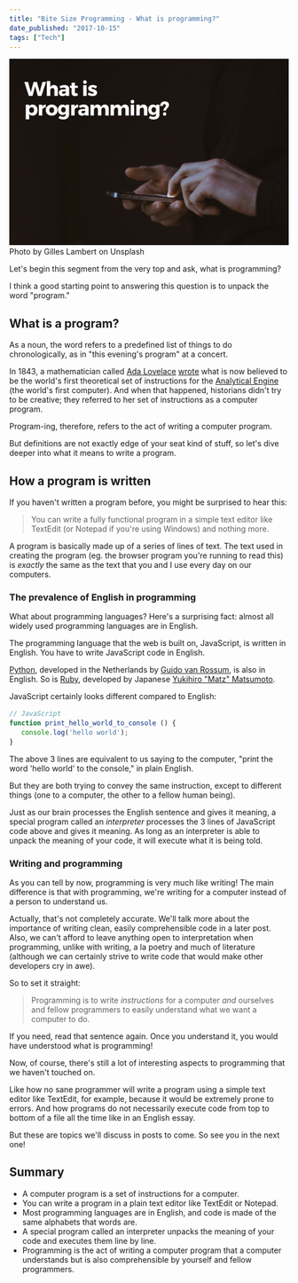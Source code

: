 ```yaml
---
title: "Bite Size Programming - What is programming?"
date_published: "2017-10-15"
tags: ["Tech"]
---
```


![what is programming banner nickang blog](images/what-is-programming-banner-nickang-blog.png) Photo by Gilles Lambert on Unsplash

Let's begin this segment from the very top and ask, what is programming?

I think a good starting point to answering this question is to unpack the word "program."

## What is a program?

As a noun, the word refers to a predefined list of things to do chronologically, as in "this evening's program" at a concert.

In 1843, a mathematician called [Ada Lovelace](https://en.wikipedia.org/wiki/Ada_Lovelace#First_computer_program) [wrote](http://www.fourmilab.ch/babbage/sketch.html) what is now believed to be the world's first theoretical set of instructions for the [Analytical Engine](https://www.britannica.com/technology/Analytical-Engine) (the world's first computer). And when that happened, historians didn't try to be creative; they referred to her set of instructions as a computer program.

Program-ing, therefore, refers to the act of writing a computer program.

But definitions are not exactly edge of your seat kind of stuff, so let's dive deeper into what it means to write a program.

## How a program is written

If you haven't written a program before, you might be surprised to hear this:

> You can write a fully functional program in a simple text editor like TextEdit (or Notepad if you're using Windows) and nothing more.

A program is basically made up of a series of lines of text. The text used in creating the program (eg. the browser program you're running to read this) is _exactly_ the same as the text that you and I use every day on our computers.

### The prevalence of English in programming

What about programming languages? Here's a surprising fact: almost all widely used programming languages are in English.

The programming language that the web is built on, JavaScript, is written in English. You have to write JavaScript code in English.

[Python](https://www.python.org/about/), developed in the Netherlands by [Guido van Rossum](https://en.wikipedia.org/wiki/Guido_van_Rossum), is also in English. So is [Ruby](https://www.ruby-lang.org/en/about/), developed by Japanese [Yukihiro "Matz" Matsumoto](https://en.wikipedia.org/wiki/Yukihiro_Matsumoto).

JavaScript certainly looks different compared to English:

```js
// JavaScript
function print_hello_world_to_console () {
   console.log('hello world');
}
```

The above 3 lines are equivalent to us saying to the computer, "print the word 'hello world' to the console," in plain English.

But they are both trying to convey the same instruction, except to different things (one to a computer, the other to a fellow human being).

Just as our brain processes the English sentence and gives it meaning, a special program called an _interpreter_ processes the 3 lines of JavaScript code above and gives it meaning. As long as an interpreter is able to unpack the meaning of your code, it will execute what it is being told.

### Writing and programming

As you can tell by now, programming is very much like writing! The main difference is that with programming, we're writing for a computer instead of a person to understand us.

Actually, that's not completely accurate. We'll talk more about the importance of writing clean, easily comprehensible code in a later post. Also, we can't afford to leave anything open to interpretation when programming, unlike with writing, a la poetry and much of literature (although we can certainly strive to write code that would make other developers cry in awe).

So to set it straight:

> Programming is to write _instructions_ for a computer _and_ ourselves and fellow programmers to easily understand what we want a computer to do.

If you need, read that sentence again. Once you understand it, you would have understood what is programming!

Now, of course, there's still a lot of interesting aspects to programming that we haven't touched on.

Like how no sane programmer will write a program using a simple text editor like TextEdit, for example, because it would be extremely prone to errors. And how programs do not necessarily execute code from top to bottom of a file all the time like in an English essay.

But these are topics we'll discuss in posts to come. So see you in the next one!

## Summary

- A computer program is a set of instructions for a computer.
- You can write a program in a plain text editor like TextEdit or Notepad.
- Most programming languages are in English, and code is made of the same alphabets that words are.
- A special program called an interpreter unpacks the meaning of your code and executes them line by line.
- Programming is the act of writing a computer program that a computer understands but is also comprehensible by yourself and fellow programmers.
